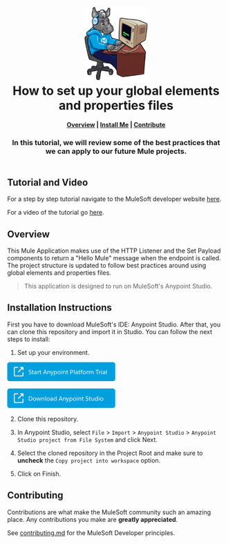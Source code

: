 <h1 align="center">
	<img
	width="150"
	src="/images/max-terminal.gif"></br>
	How to set up your global elements and properties files<br>     
</h1>

<h4 align="center">
	<a href="#overview">Overview</a> |
	<a href="#installation-instructions">Install Me</a> |
	<a href="#contributing">Contribute</a>
</h4>
	
<h3 align="center">
In this tutorial, we will review some of the best practices that we can apply to our future Mule projects.<br><br>
</h3>

## Tutorial and Video

For a step by step tutorial navigate to the MuleSoft developer website [here](https://developer.mulesoft.com/tutorials-and-howtos/getting-started/global-elements-properties-files/).

For a video of the tutorial go [here](https://youtu.be/HWIhk0gY9gU).

## Overview

This Mule Application makes use of the HTTP Listener and the Set Payload components to return a "Hello Mule" message when the endpoint is called. The project structure is updated to follow best practices around using global elements and properties files.

> This application is designed to run on MuleSoft's Anypoint Studio.

## Installation Instructions

First you have to download MuleSoft's IDE: Anypoint Studio. After that, you can clone this repository and import it in Studio. You can follow the next steps to install:

1. Set up your environment.

<a href="https://anypoint.mulesoft.com/login/signup" ><img width="250" src="/images/start-platform.png"><a>
	
<a href="https://www.mulesoft.com/lp/dl/studio" ><img width="250" src="/images/download-studio.png"><a>

2. Clone this repository.

3. In Anypoint Studio, select `File` > `Import` > `Anypoint Studio` > `Anypoint Studio project from File System` and click Next.

4. Select the cloned repository in the Project Root and make sure to **uncheck** the `Copy project into workspace` option.

5. Click on Finish.

## Contributing

Contributions are what make the MuleSoft community such an amazing place. Any contributions you make are **greatly appreciated**.
	
See [contributing.md](/contributing.md) for the MuleSoft Developer principles.

